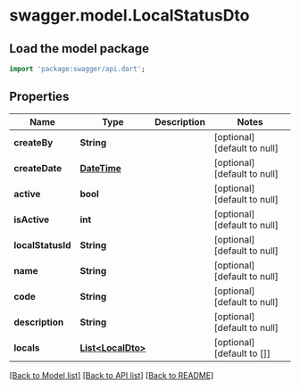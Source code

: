# swagger.model.LocalStatusDto

## Load the model package
```dart
import 'package:swagger/api.dart';
```

## Properties
Name | Type | Description | Notes
------------ | ------------- | ------------- | -------------
**createBy** | **String** |  | [optional] [default to null]
**createDate** | [**DateTime**](DateTime.md) |  | [optional] [default to null]
**active** | **bool** |  | [optional] [default to null]
**isActive** | **int** |  | [optional] [default to null]
**localStatusId** | **String** |  | [optional] [default to null]
**name** | **String** |  | [optional] [default to null]
**code** | **String** |  | [optional] [default to null]
**description** | **String** |  | [optional] [default to null]
**locals** | [**List&lt;LocalDto&gt;**](LocalDto.md) |  | [optional] [default to []]

[[Back to Model list]](../README.md#documentation-for-models) [[Back to API list]](../README.md#documentation-for-api-endpoints) [[Back to README]](../README.md)

